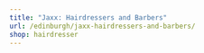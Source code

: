 ```yaml
---
title: "Jaxx: Hairdressers and Barbers"
url: /edinburgh/jaxx-hairdressers-and-barbers/
shop: hairdresser
---
```

